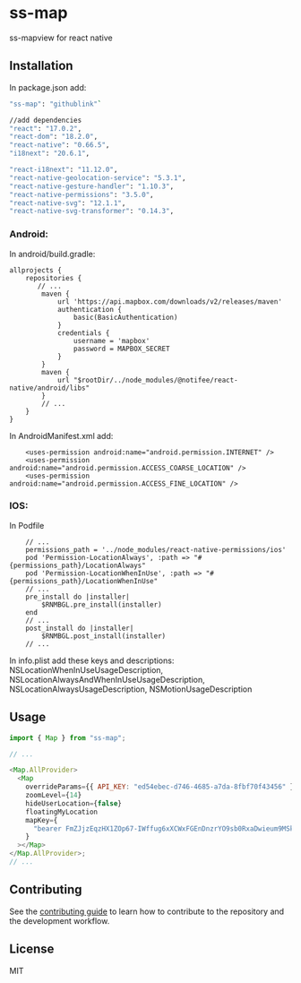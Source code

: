 # ss-map

ss-mapview for react native

## Installation

In package.json add:

```sh
"ss-map": "githublink"`

//add dependencies
"react": "17.0.2",
"react-dom": "18.2.0",
"react-native": "0.66.5",
"i18next": "20.6.1",

"react-i18next": "11.12.0",
"react-native-geolocation-service": "5.3.1",
"react-native-gesture-handler": "1.10.3",
"react-native-permissions": "3.5.0",
"react-native-svg": "12.1.1",
"react-native-svg-transformer": "0.14.3",
```

### Android:

In android/build.gradle:

```
allprojects {
    repositories {
       // ...
        maven {
            url 'https://api.mapbox.com/downloads/v2/releases/maven'
            authentication {
                basic(BasicAuthentication)
            }
            credentials {
                username = 'mapbox'
                password = MAPBOX_SECRET
            }
        }
        maven {
            url "$rootDir/../node_modules/@notifee/react-native/android/libs"
        }
        // ...
    }
}
```

In AndroidManifest.xml add:

```
    <uses-permission android:name="android.permission.INTERNET" />
    <uses-permission android:name="android.permission.ACCESS_COARSE_LOCATION" />
    <uses-permission android:name="android.permission.ACCESS_FINE_LOCATION" />
```

### IOS:

In Podfile

```
    // ...
    permissions_path = '../node_modules/react-native-permissions/ios'
    pod 'Permission-LocationAlways', :path => "#{permissions_path}/LocationAlways"
    pod 'Permission-LocationWhenInUse', :path => "#{permissions_path}/LocationWhenInUse"
    // ...
    pre_install do |installer|
        $RNMBGL.pre_install(installer)
    end
    // ...
    post_install do |installer|
        $RNMBGL.post_install(installer)
    // ...
```

In info.plist add these keys and descriptions: NSLocationWhenInUseUsageDescription, NSLocationAlwaysAndWhenInUseUsageDescription, NSLocationAlwaysUsageDescription, NSMotionUsageDescription

## Usage

```js
import { Map } from "ss-map";

// ...

<Map.AllProvider>
  <Map
    overrideParams={{ API_KEY: "ed54ebec-d746-4685-a7da-8fbf70f43456" }}
    zoomLevel={14}
    hideUserLocation={false}
    floatingMyLocation
    mapKey={
      "bearer FmZJjzEqzHX1ZOp67-IWffug6xXCWxFGEnDnzrYO9sb0RxaDwieum9MSkO9cOEYO7SItQFmNEENRvEPe5Ka_irHdQoceCcw4sUeSafnff9zvDAHZXWO4toRq91ECAct-1hnW8-lZy3CWLH6MM2Tn8EarMSVgQrxzgEoRNyHMTzgvuxX0xTysF_PQWtraWAURL8tohvXLxZ2R8TXetoMtTSdvsKmv7MbOwqn5z5lGtgGeAUM4qGQzyPejCGAi_BfvEAhRPFEZ-qZyd_A1DgRyTYxioAMqtgnyG6WJQwDasvdsXsE0qO-vSpEr2Q1ZCahEieKm6h8pCcFBOlnjYrVBjjhdlfTIrDU_RsznqiUM8jK1chQBBaZQhoOPZssbNAGoCQQLLXKt7mcSbhCy9ej1eIhONOxemSJwY71QCmqsvEJHSz2ftRhgRMUnpeRUBw-552OwMw"
    }
  ></Map>
</Map.AllProvider>;
// ...
```

## Contributing

See the [contributing guide](CONTRIBUTING.md) to learn how to contribute to the repository and the development workflow.

## License

MIT
